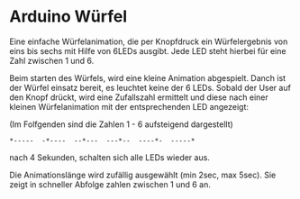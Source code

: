 # Arduino Würfel
Eine einfache Würfelanimation, die per Knopfdruck ein Würfelergebnis von eins bis sechs mit Hilfe von 6LEDs ausgibt.
Jede LED steht hierbei für eine Zahl zwischen 1 und 6.



Beim starten des Würfels, wird eine kleine Animation abgespielt.
Danch ist der Würfel einsatz bereit, es leuchtet keine der 6 LEDs.
Sobald der User auf den Knopf drückt, wird eine Zufallszahl ermittelt und diese nach einer kleinen Würfelanimation mit der entsprechenden LED angezeigt:

(Im Folfgenden sind die Zahlen 1 - 6 aufsteigend dargestellt)

	*-----  -*----  --*---  ---*--  ----*-  -----*

nach 4 Sekunden, schalten sich alle LEDs wieder aus.
	
Die Animationslänge wird zufällig ausgewählt (min 2sec, max 5sec). Sie zeigt in schneller Abfolge zahlen zwischen 1 und 6 an.


	
	
	 
